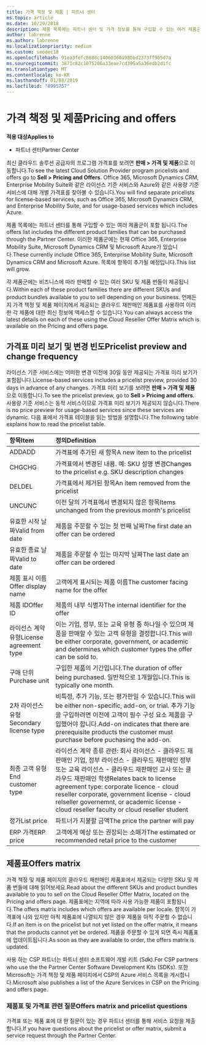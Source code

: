 ```yaml
---
title: 가격 책정 및 제품 | 파트너 센터
ms.topic: article
ms.date: 10/29/2018
description: 제품 목록에는 파트너 센터 및 가격 정보를 통해 구입할 수 있는 여러 제품군이 포함 됩니다.
author: labrenne
ms.author: labrenne
ms.localizationpriority: medium
ms.custom: seodec18
ms.openlocfilehash: 91ea3fefc6888c14060360a98bbd2373ff905d7a
ms.sourcegitcommit: 3871c82c1075206a33eae7cd395a5a36edb2d1fc
ms.translationtype: MT
ms.contentlocale: ko-KR
ms.lasthandoff: 01/08/2019
ms.locfileid: "8995757"
---
```

# <a name="pricing-and-offers"></a><span data-ttu-id="0085f-103">가격 책정 및 제품</span><span class="sxs-lookup"><span data-stu-id="0085f-103">Pricing and offers</span></span>

**<span data-ttu-id="0085f-104">적용 대상</span><span class="sxs-lookup"><span data-stu-id="0085f-104">Applies to</span></span>**

-  <span data-ttu-id="0085f-105">파트너 센터</span><span class="sxs-lookup"><span data-stu-id="0085f-105">Partner Center</span></span>

<span data-ttu-id="0085f-106">최신 클라우드 솔루션 공급자의 프로그램 가격표를 보려면 **판매 > 가격 및 제품**으로 이동합니다.</span><span class="sxs-lookup"><span data-stu-id="0085f-106">To see the latest Cloud Solution Provider program pricelists and offers go to **Sell > Pricing and Offers**.</span></span> <span data-ttu-id="0085f-107">Office 365, Microsoft Dynamics CRM, Enterprise Mobility Suite와 같은 라이선스 기준 서비스와 Azure와 같은 사용량 기준 서비스에 대해 개별 가격표를 찾아볼 수 있습니다.</span><span class="sxs-lookup"><span data-stu-id="0085f-107">You will find separate pricelists for license-based services, such as Office 365, Microsoft Dynamics CRM, and Enterprise Mobility Suite, and for usage-based services which includes Azure.</span></span> 

<span data-ttu-id="0085f-108">제품 목록에는 파트너 센터를 통해 구입할 수 있는 여러 제품군이 포함 됩니다.</span><span class="sxs-lookup"><span data-stu-id="0085f-108">The offers list includes the different product families that can be purchased through the Partner Center.</span></span> <span data-ttu-id="0085f-109">이러한 제품군에는 현재 Office 365, Enterprise Mobility Suite, Microsoft Dynamics CRM 및 Microsoft Azure가 있습니다.</span><span class="sxs-lookup"><span data-stu-id="0085f-109">These currently include Office 365, Enterprise Mobility Suite, Microsoft Dynamics CRM and Microsoft Azure.</span></span> <span data-ttu-id="0085f-110">목록에 항목이 추가될 예정입니다.</span><span class="sxs-lookup"><span data-stu-id="0085f-110">This list will grow.</span></span>

<span data-ttu-id="0085f-111">각 제품군에는 비즈니스에 따라 판매할 수 있는 여러 SKU 및 제품 번들이 제공됩니다.</span><span class="sxs-lookup"><span data-stu-id="0085f-111">Within each of these product families there are different SKUs and product bundles available to you to sell depending on your business.</span></span> <span data-ttu-id="0085f-112">언제든지 가격 책정 및 제품 페이지에서 제공되는 클라우드 재판매인 제품표를 사용하여 이러한 각 제품에 대한 최신 정보에 액세스할 수 있습니다.</span><span class="sxs-lookup"><span data-stu-id="0085f-112">You can always access the latest details on each of these using the Cloud Reseller Offer Matrix which is available on the Pricing and offers page.</span></span>

## <a name="pricelist-preview-and-change-frequency"></a><span data-ttu-id="0085f-113">가격표 미리 보기 및 변경 빈도</span><span class="sxs-lookup"><span data-stu-id="0085f-113">Pricelist preview and change frequency</span></span> 

<span data-ttu-id="0085f-114">라이선스 기준 서비스에는 어떠한 변경 이전에 30일 동안 제공되는 가격표 미리 보기가 포함됩니다.</span><span class="sxs-lookup"><span data-stu-id="0085f-114">License-based services includes a pricelist preview, provided 30 days in advance of any changes.</span></span> <span data-ttu-id="0085f-115">가격표 미리 보기를 보려면 **판매 > 가격 및 제품**으로 이동합니다.</span><span class="sxs-lookup"><span data-stu-id="0085f-115">To see the pricelist preview, go to **Sell > Pricing and offers**.</span></span> <span data-ttu-id="0085f-116">사용량 기준 서비스는 동적 서비스이므로 가격표 미리 보기가 제공되지 않습니다.</span><span class="sxs-lookup"><span data-stu-id="0085f-116">There is no price preview for usage-based services since these services are dynamic.</span></span> <span data-ttu-id="0085f-117">다음 표에서 가격표 테이블을 읽는 방법을 설명합니다.</span><span class="sxs-lookup"><span data-stu-id="0085f-117">The following table explains how to read the pricelist table.</span></span>

|**<span data-ttu-id="0085f-118">항목</span><span class="sxs-lookup"><span data-stu-id="0085f-118">Item</span></span>**        |**<span data-ttu-id="0085f-119">정의</span><span class="sxs-lookup"><span data-stu-id="0085f-119">Definition</span></span>**      |
|:-----------   |:-----------   |
|<span data-ttu-id="0085f-120">ADD</span><span class="sxs-lookup"><span data-stu-id="0085f-120">ADD</span></span>   |<span data-ttu-id="0085f-121">가격표에 추가된 새 항목</span><span class="sxs-lookup"><span data-stu-id="0085f-121">A new item to the pricelist</span></span>|
|<span data-ttu-id="0085f-122">CHG</span><span class="sxs-lookup"><span data-stu-id="0085f-122">CHG</span></span>   |<span data-ttu-id="0085f-123">가격표에서 변경된 내용. 예: SKU 설명 변경</span><span class="sxs-lookup"><span data-stu-id="0085f-123">Changes to the pricelist e.g. SKU description changes</span></span>|
|<span data-ttu-id="0085f-124">DEL</span><span class="sxs-lookup"><span data-stu-id="0085f-124">DEL</span></span>   |<span data-ttu-id="0085f-125">가격표에서 제거된 항목</span><span class="sxs-lookup"><span data-stu-id="0085f-125">An item removed from the pricelist</span></span>|
|<span data-ttu-id="0085f-126">UNC</span><span class="sxs-lookup"><span data-stu-id="0085f-126">UNC</span></span>   |<span data-ttu-id="0085f-127">이전 달의 가격표에서 변경되지 않은 항목</span><span class="sxs-lookup"><span data-stu-id="0085f-127">Items unchanged from the previous month's pricelist</span></span>   |
|<span data-ttu-id="0085f-128">유효한 시작 날짜</span><span class="sxs-lookup"><span data-stu-id="0085f-128">Valid from date</span></span>   |<span data-ttu-id="0085f-129">제품을 주문할 수 있는 첫 번째 날짜</span><span class="sxs-lookup"><span data-stu-id="0085f-129">The first date an offer can be ordered</span></span>    |
|<span data-ttu-id="0085f-130">유효한 종료 날짜</span><span class="sxs-lookup"><span data-stu-id="0085f-130">Valid to date</span></span>   |<span data-ttu-id="0085f-131">제품을 주문할 수 있는 마지막 날짜</span><span class="sxs-lookup"><span data-stu-id="0085f-131">The last date an offer can be ordered</span></span>   |
|<span data-ttu-id="0085f-132">제품 표시 이름</span><span class="sxs-lookup"><span data-stu-id="0085f-132">Offer display name</span></span>   |<span data-ttu-id="0085f-133">고객에게 표시되는 제품 이름</span><span class="sxs-lookup"><span data-stu-id="0085f-133">The customer facing name for the offer</span></span>   |
|<span data-ttu-id="0085f-134">제품 ID</span><span class="sxs-lookup"><span data-stu-id="0085f-134">Offer ID</span></span>   |<span data-ttu-id="0085f-135">제품의 내부 식별자</span><span class="sxs-lookup"><span data-stu-id="0085f-135">The internal identifier for the offer</span></span>   |
|<span data-ttu-id="0085f-136">라이선스 계약 유형</span><span class="sxs-lookup"><span data-stu-id="0085f-136">License agreement type</span></span>   |<span data-ttu-id="0085f-137">이는 기업, 정부, 또는 교육 유형 중 하나일 수 있으며 제품을 판매할 수 있는 고객 유형을 결정합니다.</span><span class="sxs-lookup"><span data-stu-id="0085f-137">This will be either corporate, government, or academic and determines which customer types the offer can be sold to.</span></span>|
|<span data-ttu-id="0085f-138">구매 단위</span><span class="sxs-lookup"><span data-stu-id="0085f-138">Purchase unit</span></span>   |<span data-ttu-id="0085f-139">구입한 제품의 기간입니다.</span><span class="sxs-lookup"><span data-stu-id="0085f-139">The duration of offer being purchased.</span></span> <span data-ttu-id="0085f-140">일반적으로 1개월입니다.</span><span class="sxs-lookup"><span data-stu-id="0085f-140">This is typically one month.</span></span>   |
|<span data-ttu-id="0085f-141">2차 라이선스 유형</span><span class="sxs-lookup"><span data-stu-id="0085f-141">Secondary license type</span></span>   |<span data-ttu-id="0085f-142">비특정, 추가 기능, 또는 평가판일 수 있습니다.</span><span class="sxs-lookup"><span data-stu-id="0085f-142">This will be either non-specific, add-on, or trial.</span></span> <span data-ttu-id="0085f-143">추가 기능을 구입하려면 이전에 고객이 필수 구성 요소 제품을 구입했어야 합니다.</span><span class="sxs-lookup"><span data-stu-id="0085f-143">Add-on indicates that there are prerequisite products the customer must purchase before puchasing the add-on.</span></span>|
|<span data-ttu-id="0085f-144">최종 고객 유형</span><span class="sxs-lookup"><span data-stu-id="0085f-144">End customer type</span></span>   |<span data-ttu-id="0085f-145">라이선스 계약 종류 관련: 회사 라이선스 - 클라우드 재판매인 기업, 정부 라이선스 - 클라우드 재판매인 정부 또는 교육 라이선스 - 클라우드 재판매인 교사 또는 클라우드 재판매인 학생</span><span class="sxs-lookup"><span data-stu-id="0085f-145">Relates back to license agreement type: corporate licence - cloud reseller corporate, government license - cloud relseller governemnt, or academic license - cloud reseller faculty or cloud reseller student</span></span>   |
|<span data-ttu-id="0085f-146">정가</span><span class="sxs-lookup"><span data-stu-id="0085f-146">List price</span></span>   |<span data-ttu-id="0085f-147">파트너가 지불할 금액</span><span class="sxs-lookup"><span data-stu-id="0085f-147">The price the partner will pay</span></span>   |
|<span data-ttu-id="0085f-148">ERP 가격</span><span class="sxs-lookup"><span data-stu-id="0085f-148">ERP price</span></span>   |<span data-ttu-id="0085f-149">고객에게 예상 또는 권장되는 소매가</span><span class="sxs-lookup"><span data-stu-id="0085f-149">The estimated or recommended retail price to the customer</span></span>   |

## <a name="offers-matrix"></a><span data-ttu-id="0085f-150">제품표</span><span class="sxs-lookup"><span data-stu-id="0085f-150">Offers matrix</span></span>

<span data-ttu-id="0085f-151">가격 책정 및 제품 페이지의 클라우드 재판매인 제품표에서 제공되는 다양한 SKU 및 제품 번들에 대해 읽어보세요.</span><span class="sxs-lookup"><span data-stu-id="0085f-151">Read about the different SKUs and product bundles available to you to sell on the Cloud Reseller Offer Matrix, located on the Pricing and offers page.</span></span> <span data-ttu-id="0085f-152">제품표에는 지역에 따라 사용 가능한 제품이 포함됩니다.</span><span class="sxs-lookup"><span data-stu-id="0085f-152">The offers matrix includes which offers are available per locale.</span></span> <span data-ttu-id="0085f-153">항목이 가격표에 나와 있지만 아직 제품표에 나열되지 않은 경우 제품을 아직 주문할 수 없습니다.</span><span class="sxs-lookup"><span data-stu-id="0085f-153">If an item is on the pricelist but not yet listed on the offer matrix, it means that the products cannot yet be ordered.</span></span> <span data-ttu-id="0085f-154">제품을 주문할 수 있게 되면 즉시 제품표에 업데이트됩니다.</span><span class="sxs-lookup"><span data-stu-id="0085f-154">As soon as they are available to order, the offers matrix is updated.</span></span>

<span data-ttu-id="0085f-155">사용 하는 CSP 파트너는 파트너 센터 소프트웨어 개발 키트 (Sdk).</span><span class="sxs-lookup"><span data-stu-id="0085f-155">For CSP partners who use the the Partner Center Software Development Kits (SDKs).</span></span> <span data-ttu-id="0085f-156">또한 Microsoft는 가격 책정 및 제품 페이지에서 CSP의 Azure 서비스 목록을 게시합니다.</span><span class="sxs-lookup"><span data-stu-id="0085f-156">Microsoft also publishes a list of the Azure Services in CSP on the Pricing and offers page.</span></span>

### <a name="offers-matrix-and-pricelist-questions"></a><span data-ttu-id="0085f-157">제품표 및 가격표 관련 질문</span><span class="sxs-lookup"><span data-stu-id="0085f-157">Offers matrix and pricelist questions</span></span>

<span data-ttu-id="0085f-158">가격표 또는 제품 표에 대 한 질문이 있는 경우 파트너 센터를 통해 서비스 요청을 제출 합니다.</span><span class="sxs-lookup"><span data-stu-id="0085f-158">If you have questions about the pricelist or offer matrix, submit a service request through the Partner Center.</span></span>
